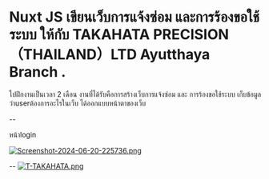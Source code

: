# Nuxt JS เขียนเว็บการแจ้งซ่อม และการร้องขอใช้ระบบ ให้กับ  TAKAHATA PRECISION（THAILAND）LTD Ayutthaya Branch .

ไปฝึกงานเป็นเวลา 2 เดือน งานที่ได้รับคือการสร้างเว็บการแจ้งซ่อม และ การร้องขอใช้ระบบ 
เก็บข้อมูลว่าuserต้องการอะไรในเว็บ ได้ออกแบบหน้าตาของเว็บ 

--

หน้าlogin 

[![Screenshot-2024-06-20-225736.png](https://i.postimg.cc/1X5yR98r/Screenshot-2024-06-20-225736.png)](https://postimg.cc/62SkYxL8)



--
[![T-TAKAHATA.png](https://i.postimg.cc/mrm0BQGh/T-TAKAHATA.png)](https://postimg.cc/rdth9RsL)
 
 
